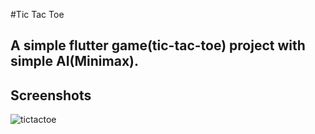 #Tic Tac Toe

## A simple flutter game(tic-tac-toe) project with simple AI(Minimax).

## Screenshots
![tictactoe](https://github.com/subho004/Tic-tac-toe/assets/91646273/fc419e51-1c0b-4d47-b8e3-1675e6d64a4d)


<!-- ## Screenshots

<table>
    <tr>
        <th><h3><b>Home Page</b></h3></th>
        <th><h3><b>Game Page</b></h3></th>
    </tr>
    <tr>
        <td>
        <img src="./screenshots/img1.png" width="300" height="620"> 
        </td>
        <td>
        <img src="./screenshots/img2.png" width="300" height="620"> 
        </td>
    </tr>
</table> -->

